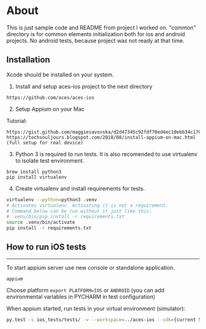 # About

This is just sample code and README from project I worked on. 
"common" directory is for common elements initialization both for ios and android projects.
No android tests, because project was not ready at that time.


## Installation

Xcode should be installed on your system.

1. Install and setup aces-ios project to the next directory

````
https://github.com/aces/aces-ios
````

2. Setup Appium on your Mac

Tutorial:
````
https://gist.github.com/maggiesavovska/d2d47345c92fdf70ed4ec10ebb34c170
https://techsouljours.blogspot.com/2018/08/install-appium-on-mac.html (full setup for real device)
````

3. Python 3 is required to run tests.
It is also recomended to use virtualenv to isolate test environment.
```
brew install python3
pip install virtualenv
```

4. Create virtualenv and install requirements for tests.
```bash
virtualenv --python=python3 .venv
# Activates virtualenv. Activating it is not a requirement.
# Command below can be run without it just like this:
# .venv/bin/pip install -r requirements.txt
source .venv/bin/activate
pip install -r requirements.txt
```

## How to run iOS tests
---

To start appium server use new console or standalone application.
```
appium
```

Choose platform ```export PLATFORM=IOS``` or ```ANDROID``` (you can add environmental variables in PYCHARM in test configuration)

When appium started, run tests in your virtual environment (simulator):
```bash
py.test -s ios_tests/tests/ -v --workspace=../aces-ios --sdk={current SDK version} --ios-version={needed iOS version}
```
